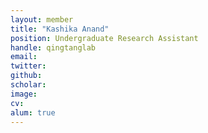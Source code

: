 ```yaml
---
layout: member
title: "Kashika Anand"
position: Undergraduate Research Assistant 
handle: qingtanglab
email: 
twitter:
github: 
scholar: 
image: 
cv: 
alum: true
---
```





